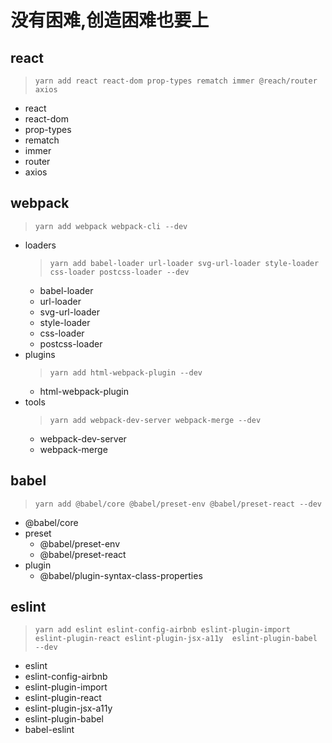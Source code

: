 # 没有困难,创造困难也要上

## react

>  `yarn add react react-dom prop-types rematch immer @reach/router axios`

  - react
  - react-dom
  - prop-types
  - rematch
  - immer
  - router
  - axios

## webpack
>  `yarn add webpack webpack-cli --dev`
  - loaders
    > `yarn add babel-loader url-loader svg-url-loader style-loader css-loader postcss-loader --dev`
    - babel-loader
    - url-loader
    - svg-url-loader
    - style-loader
    - css-loader
    - postcss-loader
  - plugins
    > `yarn add html-webpack-plugin --dev`
    - html-webpack-plugin
  - tools
    > `yarn add webpack-dev-server webpack-merge --dev`
    - webpack-dev-server
    - webpack-merge

## babel
  > `yarn add @babel/core @babel/preset-env @babel/preset-react --dev`
  - @babel/core
  - preset
    - @babel/preset-env
    - @babel/preset-react
  - plugin
    - @babel/plugin-syntax-class-properties


## eslint
  > `yarn add eslint eslint-config-airbnb eslint-plugin-import eslint-plugin-react eslint-plugin-jsx-a11y  eslint-plugin-babel --dev`
  - eslint
  - eslint-config-airbnb
  - eslint-plugin-import
  - eslint-plugin-react
  - eslint-plugin-jsx-a11y
  - eslint-plugin-babel
  - babel-eslint
